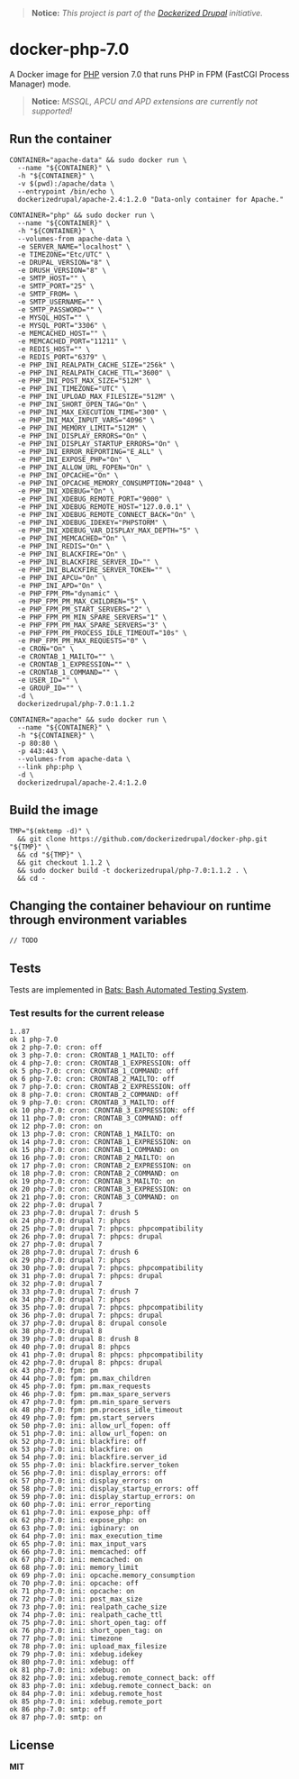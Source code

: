 > **Notice:** *This project is part of the [Dockerized Drupal](https://dockerizedrupal.com/) initiative.*

# docker-php-7.0

A Docker image for [PHP](http://php.net/) version 7.0 that runs PHP in FPM (FastCGI Process Manager) mode.

> **Notice:** *MSSQL, APCU and APD extensions are currently not supported!*

## Run the container

    CONTAINER="apache-data" && sudo docker run \
      --name "${CONTAINER}" \
      -h "${CONTAINER}" \
      -v $(pwd):/apache/data \
      --entrypoint /bin/echo \
      dockerizedrupal/apache-2.4:1.2.0 "Data-only container for Apache."

    CONTAINER="php" && sudo docker run \
      --name "${CONTAINER}" \
      -h "${CONTAINER}" \
      --volumes-from apache-data \
      -e SERVER_NAME="localhost" \
      -e TIMEZONE="Etc/UTC" \
      -e DRUPAL_VERSION="8" \
      -e DRUSH_VERSION="8" \
      -e SMTP_HOST="" \
      -e SMTP_PORT="25" \
      -e SMTP_FROM= \
      -e SMTP_USERNAME="" \
      -e SMTP_PASSWORD="" \
      -e MYSQL_HOST="" \
      -e MYSQL_PORT="3306" \
      -e MEMCACHED_HOST="" \
      -e MEMCACHED_PORT="11211" \
      -e REDIS_HOST="" \
      -e REDIS_PORT="6379" \
      -e PHP_INI_REALPATH_CACHE_SIZE="256k" \
      -e PHP_INI_REALPATH_CACHE_TTL="3600" \
      -e PHP_INI_POST_MAX_SIZE="512M" \
      -e PHP_INI_TIMEZONE="UTC" \
      -e PHP_INI_UPLOAD_MAX_FILESIZE="512M" \
      -e PHP_INI_SHORT_OPEN_TAG="On" \
      -e PHP_INI_MAX_EXECUTION_TIME="300" \
      -e PHP_INI_MAX_INPUT_VARS="4096" \
      -e PHP_INI_MEMORY_LIMIT="512M" \
      -e PHP_INI_DISPLAY_ERRORS="On" \
      -e PHP_INI_DISPLAY_STARTUP_ERRORS="On" \
      -e PHP_INI_ERROR_REPORTING="E_ALL" \
      -e PHP_INI_EXPOSE_PHP="On" \
      -e PHP_INI_ALLOW_URL_FOPEN="On" \
      -e PHP_INI_OPCACHE="On" \
      -e PHP_INI_OPCACHE_MEMORY_CONSUMPTION="2048" \
      -e PHP_INI_XDEBUG="On" \
      -e PHP_INI_XDEBUG_REMOTE_PORT="9000" \
      -e PHP_INI_XDEBUG_REMOTE_HOST="127.0.0.1" \
      -e PHP_INI_XDEBUG_REMOTE_CONNECT_BACK="On" \
      -e PHP_INI_XDEBUG_IDEKEY="PHPSTORM" \
      -e PHP_INI_XDEBUG_VAR_DISPLAY_MAX_DEPTH="5" \
      -e PHP_INI_MEMCACHED="On" \
      -e PHP_INI_REDIS="On" \
      -e PHP_INI_BLACKFIRE="On" \
      -e PHP_INI_BLACKFIRE_SERVER_ID="" \
      -e PHP_INI_BLACKFIRE_SERVER_TOKEN="" \
      -e PHP_INI_APCU="On" \
      -e PHP_INI_APD="On" \
      -e PHP_FPM_PM="dynamic" \
      -e PHP_FPM_PM_MAX_CHILDREN="5" \
      -e PHP_FPM_PM_START_SERVERS="2" \
      -e PHP_FPM_PM_MIN_SPARE_SERVERS="1" \
      -e PHP_FPM_PM_MAX_SPARE_SERVERS="3" \
      -e PHP_FPM_PM_PROCESS_IDLE_TIMEOUT="10s" \
      -e PHP_FPM_PM_MAX_REQUESTS="0" \
      -e CRON="On" \
      -e CRONTAB_1_MAILTO="" \
      -e CRONTAB_1_EXPRESSION="" \
      -e CRONTAB_1_COMMAND="" \
      -e USER_ID="" \
      -e GROUP_ID="" \
      -d \
      dockerizedrupal/php-7.0:1.1.2

    CONTAINER="apache" && sudo docker run \
      --name "${CONTAINER}" \
      -h "${CONTAINER}" \
      -p 80:80 \
      -p 443:443 \
      --volumes-from apache-data \
      --link php:php \
      -d \
      dockerizedrupal/apache-2.4:1.2.0

## Build the image

    TMP="$(mktemp -d)" \
      && git clone https://github.com/dockerizedrupal/docker-php.git "${TMP}" \
      && cd "${TMP}" \
      && git checkout 1.1.2 \
      && sudo docker build -t dockerizedrupal/php-7.0:1.1.2 . \
      && cd -

## Changing the container behaviour on runtime through environment variables

    // TODO

## Tests

Tests are implemented in [Bats: Bash Automated Testing System](https://github.com/sstephenson/bats).

### Test results for the current release

    1..87
    ok 1 php-7.0
    ok 2 php-7.0: cron: off
    ok 3 php-7.0: cron: CRONTAB_1_MAILTO: off
    ok 4 php-7.0: cron: CRONTAB_1_EXPRESSION: off
    ok 5 php-7.0: cron: CRONTAB_1_COMMAND: off
    ok 6 php-7.0: cron: CRONTAB_2_MAILTO: off
    ok 7 php-7.0: cron: CRONTAB_2_EXPRESSION: off
    ok 8 php-7.0: cron: CRONTAB_2_COMMAND: off
    ok 9 php-7.0: cron: CRONTAB_3_MAILTO: off
    ok 10 php-7.0: cron: CRONTAB_3_EXPRESSION: off
    ok 11 php-7.0: cron: CRONTAB_3_COMMAND: off
    ok 12 php-7.0: cron: on
    ok 13 php-7.0: cron: CRONTAB_1_MAILTO: on
    ok 14 php-7.0: cron: CRONTAB_1_EXPRESSION: on
    ok 15 php-7.0: cron: CRONTAB_1_COMMAND: on
    ok 16 php-7.0: cron: CRONTAB_2_MAILTO: on
    ok 17 php-7.0: cron: CRONTAB_2_EXPRESSION: on
    ok 18 php-7.0: cron: CRONTAB_2_COMMAND: on
    ok 19 php-7.0: cron: CRONTAB_3_MAILTO: on
    ok 20 php-7.0: cron: CRONTAB_3_EXPRESSION: on
    ok 21 php-7.0: cron: CRONTAB_3_COMMAND: on
    ok 22 php-7.0: drupal 7
    ok 23 php-7.0: drupal 7: drush 5
    ok 24 php-7.0: drupal 7: phpcs
    ok 25 php-7.0: drupal 7: phpcs: phpcompatibility
    ok 26 php-7.0: drupal 7: phpcs: drupal
    ok 27 php-7.0: drupal 7
    ok 28 php-7.0: drupal 7: drush 6
    ok 29 php-7.0: drupal 7: phpcs
    ok 30 php-7.0: drupal 7: phpcs: phpcompatibility
    ok 31 php-7.0: drupal 7: phpcs: drupal
    ok 32 php-7.0: drupal 7
    ok 33 php-7.0: drupal 7: drush 7
    ok 34 php-7.0: drupal 7: phpcs
    ok 35 php-7.0: drupal 7: phpcs: phpcompatibility
    ok 36 php-7.0: drupal 7: phpcs: drupal
    ok 37 php-7.0: drupal 8: drupal console
    ok 38 php-7.0: drupal 8
    ok 39 php-7.0: drupal 8: drush 8
    ok 40 php-7.0: drupal 8: phpcs
    ok 41 php-7.0: drupal 8: phpcs: phpcompatibility
    ok 42 php-7.0: drupal 8: phpcs: drupal
    ok 43 php-7.0: fpm: pm
    ok 44 php-7.0: fpm: pm.max_children
    ok 45 php-7.0: fpm: pm.max_requests
    ok 46 php-7.0: fpm: pm.max_spare_servers
    ok 47 php-7.0: fpm: pm.min_spare_servers
    ok 48 php-7.0: fpm: pm.process_idle_timeout
    ok 49 php-7.0: fpm: pm.start_servers
    ok 50 php-7.0: ini: allow_url_fopen: off
    ok 51 php-7.0: ini: allow_url_fopen: on
    ok 52 php-7.0: ini: blackfire: off
    ok 53 php-7.0: ini: blackfire: on
    ok 54 php-7.0: ini: blackfire.server_id
    ok 55 php-7.0: ini: blackfire.server_token
    ok 56 php-7.0: ini: display_errors: off
    ok 57 php-7.0: ini: display_errors: on
    ok 58 php-7.0: ini: display_startup_errors: off
    ok 59 php-7.0: ini: display_startup_errors: on
    ok 60 php-7.0: ini: error_reporting
    ok 61 php-7.0: ini: expose_php: off
    ok 62 php-7.0: ini: expose_php: on
    ok 63 php-7.0: ini: igbinary: on
    ok 64 php-7.0: ini: max_execution_time
    ok 65 php-7.0: ini: max_input_vars
    ok 66 php-7.0: ini: memcached: off
    ok 67 php-7.0: ini: memcached: on
    ok 68 php-7.0: ini: memory_limit
    ok 69 php-7.0: ini: opcache.memory_consumption
    ok 70 php-7.0: ini: opcache: off
    ok 71 php-7.0: ini: opcache: on
    ok 72 php-7.0: ini: post_max_size
    ok 73 php-7.0: ini: realpath_cache_size
    ok 74 php-7.0: ini: realpath_cache_ttl
    ok 75 php-7.0: ini: short_open_tag: off
    ok 76 php-7.0: ini: short_open_tag: on
    ok 77 php-7.0: ini: timezone
    ok 78 php-7.0: ini: upload_max_filesize
    ok 79 php-7.0: ini: xdebug.idekey
    ok 80 php-7.0: ini: xdebug: off
    ok 81 php-7.0: ini: xdebug: on
    ok 82 php-7.0: ini: xdebug.remote_connect_back: off
    ok 83 php-7.0: ini: xdebug.remote_connect_back: on
    ok 84 php-7.0: ini: xdebug.remote_host
    ok 85 php-7.0: ini: xdebug.remote_port
    ok 86 php-7.0: smtp: off
    ok 87 php-7.0: smtp: on

## License

**MIT**
